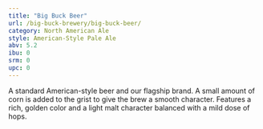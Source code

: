 ```yaml
---
title: "Big Buck Beer"
url: /big-buck-brewery/big-buck-beer/
category: North American Ale
style: American-Style Pale Ale
abv: 5.2
ibu: 0
srm: 0
upc: 0
---
```

A standard American-style beer and our flagship brand.  A small amount of corn is added to the grist to give the brew a smooth character.  Features a rich, golden color and a light malt character balanced with a mild dose of hops.
